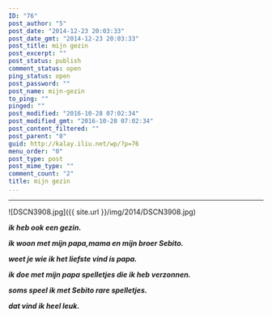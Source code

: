 ```yaml
---
ID: "76"
post_author: "5"
post_date: "2014-12-23 20:03:33"
post_date_gmt: "2014-12-23 20:03:33"
post_title: mijn gezin
post_excerpt: ""
post_status: publish
comment_status: open
ping_status: open
post_password: ""
post_name: mijn-gezin
to_ping: ""
pinged: ""
post_modified: "2016-10-28 07:02:34"
post_modified_gmt: "2016-10-28 07:02:34"
post_content_filtered: ""
post_parent: "0"
guid: http://kalay.iliu.net/wp/?p=76
menu_order: "0"
post_type: post
post_mime_type: ""
comment_count: "2"
title: mijn gezin
...
```

---

![DSCN3908.jpg]({{ site.url }}/img/2014/DSCN3908.jpg)

<em><strong>ik heb ook een gezin.</strong></em>

<em><strong>ik woon met mijn papa,mama en mijn broer Sebito.</strong></em>

<em><strong>weet je wie ik het liefste vind is papa.</strong></em>

<em><strong>ik doe met mijn papa spelletjes die ik heb verzonnen.</strong></em>

<em><strong>soms speel ik met Sebito rare spelletjes.</strong></em>

<em><strong>dat vind ik heel leuk.</strong></em>
